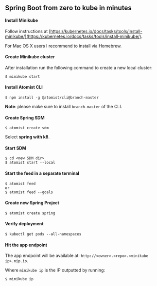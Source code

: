 ## Spring Boot from zero to kube in minutes

#### Install Minikube

Follow instructions at [https://kubernetes.io/docs/tasks/tools/install-minikube/](https://kubernetes.io/docs/tasks/tools/install-minikube/).

For Mac OS X users I recommend to install via Homebrew.

#### Create Minikube cluster

After installation run the following command to create a new local cluster:

```
$ minikube start
```

#### Install Atomist CLI

```
$ npm install -g @atomist/cli@branch-master
```

**Note**: please make sure to install `branch-master` of the CLI. 

#### Create Spring SDM

```
$ atomist create sdm
```

Select __spring with k8__.

#### Start SDM

```
$ cd <new SDM dir>
$ atomist start --local
```

#### Start the feed in a separate terminal

```
$ atomist feed
or
$ atomist feed --goals
```

#### Create new Spring Project

```
$ atomist create spring
```

#### Verify deployment

```
$ kubectl get pods --all-namespaces
```

#### Hit the app endpoint

The app endpoint will be available at: `http://<owner>.<repo>.<minikube ip>.nip.io`.

Where `minikube ip` is the IP outputted by running:

```
$ minikube ip
```
